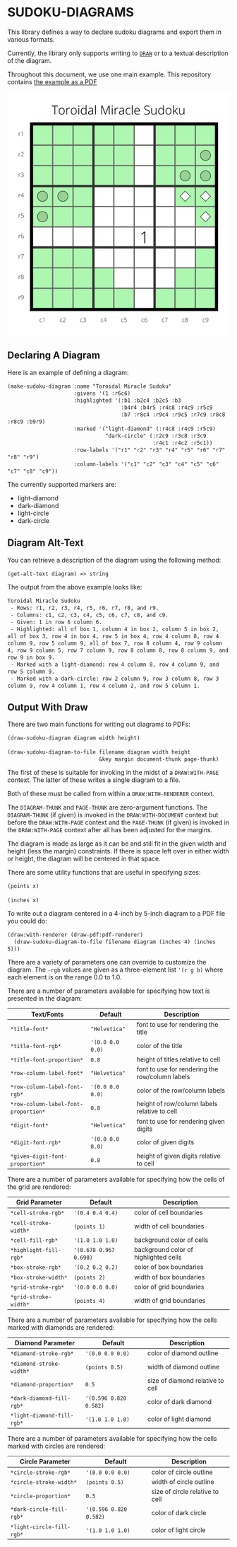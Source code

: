 SUDOKU-DIAGRAMS
===============

This library defines a way to declare sudoku diagrams and export them in various formats.

Currently, the library only supports writing to [`DRAW`](https://github.com/nklein/draw)
or to a textual description of the diagram.

Throughout this document, we use one main example.
This repository contains [the example as a PDF](./images/sample-output.pdf)

![Example image described below](./images/sample-output.png)

Declaring A Diagram
-------------------

Here is an example of defining a diagram:

    (make-sudoku-diagram :name "Toroidal Miracle Sudoku"
                         :givens '(1 :r6c6)
                         :highlighted '(:b1 :b2c4 :b2c5 :b3
                                        :b4r4 :b4r5 :r4c8 :r4c9 :r5c9
                                        :b7 :r8c4 :r9c4 :r9c5 :r7c9 :r8c8 :r8c9 :b9r9)
                         :marked '("light-diamond" (:r4c8 :r4c9 :r5c9)
                                   "dark-circle" (:r2c9 :r3c8 :r3c9
                                                  :r4c1 :r4c2 :r5c1))
                         :row-labels '("r1" "r2" "r3" "r4" "r5" "r6" "r7" "r8" "r9")
                         :column-labels '("c1" "c2" "c3" "c4" "c5" "c6" "c7" "c8" "c9"))

The currently supported markers are:

* light-diamond
* dark-diamond
* light-circle
* dark-circle

Diagram Alt-Text
----------------

You can retrieve a description of the diagram using the following method:

    (get-alt-text diagram) => string

The output from the above example looks like:

    Toroidal Miracle Sudoku
     - Rows: r1, r2, r3, r4, r5, r6, r7, r8, and r9.
     - Columns: c1, c2, c3, c4, c5, c6, c7, c8, and c9.
     - Given: 1 in row 6 column 6.
     - Highlighted: all of box 1, column 4 in box 2, column 5 in box 2, all of box 3, row 4 in box 4, row 5 in box 4, row 4 column 8, row 4 column 9, row 5 column 9, all of box 7, row 8 column 4, row 9 column 4, row 9 column 5, row 7 column 9, row 8 column 8, row 8 column 9, and row 9 in box 9.
     - Marked with a light-diamond: row 4 column 8, row 4 column 9, and row 5 column 9.
     - Marked with a dark-circle: row 2 column 9, row 3 column 8, row 3 column 9, row 4 column 1, row 4 column 2, and row 5 column 1.

Output With Draw
----------------

There are two main functions for writing out diagrams to PDFs:

    (draw-sudoku-diagram diagram width height)

    (draw-sudoku-diagram-to-file filename diagram width height
                                 &key margin document-thunk page-thunk)

The first of these is suitable for invoking in the midst of a `DRAW:WITH-PAGE` context.
The latter of these writes a single diagram to a file.

Both of these must be called from within a `DRAW:WITH-RENDERER` context.

The `DIAGRAM-THUNK` and `PAGE-THUNK` are zero-argument functions.
The `DIAGRAM-THUNK` (if given) is invoked in the `DRAW:WITH-DOCUMENT` context
but before the `DRAW:WITH-PAGE` context and the `PAGE-THUNK` (if given) is
invoked in the `DRAW:WITH-PAGE` context after all has been adjusted for the
margins.

The diagram is made as large as it can be and still fit in the given width and
height (less the margin) constraints.
If there is space left over in either width or height, the diagram will be
centered in that space.

There are some utility functions that are useful in specifying sizes:

    (points x)

    (inches x)

To write out a diagram centered in a 4-inch by 5-inch diagram to a PDF file
you could do:

    (draw:with-renderer (draw-pdf:pdf-renderer)
      (draw-sudoku-diagram-to-file filename diagram (inches 4) (inches 5)))

There are a variety of parameters one can override to customize the diagram.
The `-rgb` values are given as a three-element list `'(r g b)` where each
element is on the range 0.0 to 1.0.

There are a number of parameters available for specifying how text is presented in the diagram:

| Text/Fonts | Default | Description |
|-----------|---------|-------------|
| `*title-font*` | `"Helvetica"` | font to use for rendering the title |
| `*title-font-rgb*` | `'(0.0 0.0 0.0)` | color of the title |
| `*title-font-proportion*` | `0.8` | height of titles relative to cell |
| `*row-column-label-font*` | `"Helvetica"` | font to use for rendering the row/column labels |
| `*row-column-label-font-rgb*` | `'(0.0 0.0 0.0)` | color of the row/column labels |
| `*row-column-label-font-proportion*` | `0.8` | height of row/column labels relative to cell |
| `*digit-font*` | `"Helvetica"` | font to use for rendering given digits |
| `*digit-font-rgb*` | `'(0.0 0.0 0.0)` | color of given digits |
| `*given-digit-font-proportion*` | `0.8` | height of given digits relative to cell |

There are a number of parameters available for specifying how the cells of the grid are rendered:

| Grid Parameter | Default | Description |
|-----------|---------|-------------|
| `*cell-stroke-rgb*` | `'(0.4 0.4 0.4)` | color of cell boundaries |
| `*cell-stroke-width*` | `(points 1)` | width of cell boundaries |
| `*cell-fill-rgb*` | `'(1.0 1.0 1.0)` | background color of cells |
| `*highlight-fill-rgb*` | `'(0.678 0.967 0.690)` | background color of highlighted cells |
| `*box-stroke-rgb*` | `'(0.2 0.2 0.2)` | color of box boundaries |
| `*box-stroke-width*` | `(points 2)` | width of box boundaries |
| `*grid-stroke-rgb*` | `'(0.0 0.0 0.0)` | color of grid boundaries |
| `*grid-stroke-width*` | `(points 4)` | width of grid boundaries |

There are a number of parameters available for specifying how the cells marked with diamonds are rendered:

| Diamond Parameter | Default | Description |
|-----------|---------|-------------|
| `*diamond-stroke-rgb*` | `'(0.0 0.0 0.0)` | color of diamond outline |
| `*diamond-stroke-width*` | `(points 0.5)` | width of diamond outline |
| `*diamond-proportion*` | `0.5` | size of diamond relative to cell |
| `*dark-diamond-fill-rgb*` | `'(0.596 0.820 0.582)` | color of dark diamond |
| `*light-diamond-fill-rgb*` | `'(1.0 1.0 1.0)` | color of light diamond |

There are a number of parameters available for specifying how the cells marked with circles are rendered:

| Circle Parameter | Default | Description |
|-----------|---------|-------------|
| `*circle-stroke-rgb*` | `'(0.0 0.0 0.0)` | color of circle outline |
| `*circle-stroke-width*` | `(points 0.5)` | width of circle outline |
| `*circle-proportion*` | `0.5` | size of circle relative to cell |
| `*dark-circle-fill-rgb*` | `'(0.596 0.820 0.582)` | color of dark circle |
| `*light-circle-fill-rgb*` | `'(1.0 1.0 1.0)` | color of light circle |
